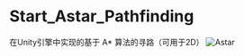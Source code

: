 # Start_Astar_Pathfinding
在Unity引擎中实现的基于 A* 算法的寻路（可用于2D）
![Astar](https://user-images.githubusercontent.com/41114110/150663066-1441f9bc-502c-4fe1-ac1d-d743512a94a5.gif)
